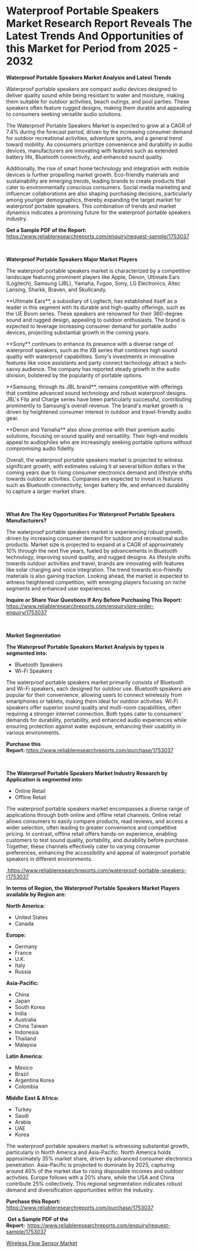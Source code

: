 <p><h1>Waterproof Portable Speakers Market Research Report Reveals The Latest Trends And Opportunities of this Market for Period from 2025 - 2032</h1></p><p><strong>Waterproof Portable Speakers Market Analysis and Latest Trends</strong></p>
<p><p>Waterproof portable speakers are compact audio devices designed to deliver quality sound while being resistant to water and moisture, making them suitable for outdoor activities, beach outings, and pool parties. These speakers often feature rugged designs, making them durable and appealing to consumers seeking versatile audio solutions.</p><p>The Waterproof Portable Speakers Market is expected to grow at a CAGR of 7.4% during the forecast period, driven by the increasing consumer demand for outdoor recreational activities, adventure sports, and a general trend toward mobility. As consumers prioritize convenience and durability in audio devices, manufacturers are innovating with features such as extended battery life, Bluetooth connectivity, and enhanced sound quality. </p><p>Additionally, the rise of smart home technology and integration with mobile devices is further propelling market growth. Eco-friendly materials and sustainability are emerging trends, leading brands to create products that cater to environmentally conscious consumers. Social media marketing and influencer collaborations are also shaping purchasing decisions, particularly among younger demographics, thereby expanding the target market for waterproof portable speakers. This combination of trends and market dynamics indicates a promising future for the waterproof portable speakers industry.</p></p>
<p><strong>Get a Sample PDF of the Report:&nbsp;</strong> <a href="https://www.reliableresearchreports.com/enquiry/request-sample/1753037?utm_campaign=3253&utm_medium=2&utm_source=Github&utm_content=ia&utm_term=06042025&utm_id=waterproof-portable-speakers">https://www.reliableresearchreports.com/enquiry/request-sample/1753037</a></p>
<p>&nbsp;</p>
<p><strong>Waterproof Portable Speakers Major Market Players</strong></p>
<p><p>The waterproof portable speakers market is characterized by a competitive landscape featuring prominent players like Apple, Denon, Ultimate Ears (Logitech), Samsung (JBL), Yamaha, Fugoo, Sony, LG Electronics, Altec Lansing, Sharkk, Braven, and Skullcandy. </p><p>**Ultimate Ears**, a subsidiary of Logitech, has established itself as a leader in this segment with its durable and high-quality offerings, such as the UE Boom series. These speakers are renowned for their 360-degree sound and rugged design, appealing to outdoor enthusiasts. The brand is expected to leverage increasing consumer demand for portable audio devices, projecting substantial growth in the coming years.</p><p>**Sony** continues to enhance its presence with a diverse range of waterproof speakers, such as the XB series that combines high sound quality with waterproof capabilities. Sony's investments in innovative features like voice assistants and party connect technology attract a tech-savvy audience. The company has reported steady growth in the audio division, bolstered by the popularity of portable options.</p><p>**Samsung, through its JBL brand**, remains competitive with offerings that combine advanced sound technology and robust waterproof designs. JBL's Flip and Charge series have been particularly successful, contributing prominently to Samsung's overall revenue. The brand's market growth is driven by heightened consumer interest in outdoor and travel-friendly audio gear.</p><p>**Denon and Yamaha** also show promise with their premium audio solutions, focusing on sound quality and versatility. Their high-end models appeal to audiophiles who are increasingly seeking portable options without compromising audio fidelity.</p><p>Overall, the waterproof portable speakers market is projected to witness significant growth, with estimates valuing it at several billion dollars in the coming years due to rising consumer electronics demand and lifestyle shifts towards outdoor activities. Companies are expected to invest in features such as Bluetooth connectivity, longer battery life, and enhanced durability to capture a larger market share.</p></p>
<p>&nbsp;</p>
<p><strong>What Are The Key Opportunities For Waterproof Portable Speakers Manufacturers?</strong></p>
<p><p>The waterproof portable speakers market is experiencing robust growth, driven by increasing consumer demand for outdoor and recreational audio products. Market size is projected to expand at a CAGR of approximately 10% through the next five years, fueled by advancements in Bluetooth technology, improving sound quality, and rugged designs. As lifestyle shifts towards outdoor activities and travel, brands are innovating with features like solar charging and voice integration. The trend towards eco-friendly materials is also gaining traction. Looking ahead, the market is expected to witness heightened competition, with emerging players focusing on niche segments and enhanced user experiences.</p></p>
<p><strong>Inquire or Share Your Questions If Any Before Purchasing This Report:</strong> <a href="https://www.reliableresearchreports.com/enquiry/pre-order-enquiry/1753037?utm_campaign=3253&utm_medium=2&utm_source=Github&utm_content=ia&utm_term=06042025&utm_id=waterproof-portable-speakers">https://www.reliableresearchreports.com/enquiry/pre-order-enquiry/1753037</a></p>
<p>&nbsp;</p>
<p><strong>Market Segmentation</strong></p>
<p><strong>The Waterproof Portable Speakers Market Analysis by types is segmented into:</strong></p>
<p><ul><li>Bluetooth Speakers</li><li>Wi-Fi Speakers</li></ul></p>
<p><p>The waterproof portable speakers market primarily consists of Bluetooth and Wi-Fi speakers, each designed for outdoor use. Bluetooth speakers are popular for their convenience, allowing users to connect wirelessly from smartphones or tablets, making them ideal for outdoor activities. Wi-Fi speakers offer superior sound quality and multi-room capabilities, often requiring a stronger internet connection. Both types cater to consumers' demands for durability, portability, and enhanced audio experiences while ensuring protection against water exposure, enhancing their usability in various environments.</p></p>
<p><strong>Purchase this Report:&nbsp;</strong><a href="https://www.reliableresearchreports.com/purchase/1753037?utm_campaign=3253&utm_medium=2&utm_source=Github&utm_content=ia&utm_term=06042025&utm_id=waterproof-portable-speakers">https://www.reliableresearchreports.com/purchase/1753037</a></p>
<p>&nbsp;</p>
<p><strong>The Waterproof Portable Speakers Market Industry Research by Application is segmented into:</strong></p>
<p><ul><li>Online Retail</li><li>Offline Retail</li></ul></p>
<p><p>The waterproof portable speakers market encompasses a diverse range of applications through both online and offline retail channels. Online retail allows consumers to easily compare products, read reviews, and access a wider selection, often leading to greater convenience and competitive pricing. In contrast, offline retail offers hands-on experience, enabling customers to test sound quality, portability, and durability before purchase. Together, these channels effectively cater to varying consumer preferences, enhancing the accessibility and appeal of waterproof portable speakers in different environments.</p></p>
<p><a href="https://www.reliableresearchreports.com/waterproof-portable-speakers-r1753037?utm_campaign=3253&utm_medium=2&utm_source=Github&utm_content=ia&utm_term=06042025&utm_id=waterproof-portable-speakers">&nbsp;https://www.reliableresearchreports.com/waterproof-portable-speakers-r1753037</a></p>
<p><strong>In terms of Region, the Waterproof Portable Speakers Market Players available by Region are:</strong></p>
<p>
    <p> <strong> North America: </strong>
        <ul>
            <li>United States</li>
            <li>Canada</li>
        </ul>
        </p> 
    <p> <strong> Europe: </strong>
        <ul>
            <li>Germany</li>
            <li>France</li>
            <li>U.K.</li>
            <li>Italy</li>
            <li>Russia</li>
        </ul>
        </p> 
    <p> <strong> Asia-Pacific: </strong>
        <ul>
            <li>China</li>
            <li>Japan</li>
            <li>South Korea</li>
            <li>India</li>
            <li>Australia</li>
            <li>China Taiwan</li>
            <li>Indonesia</li>
            <li>Thailand</li>
            <li>Malaysia</li>
        </ul>
        </p> 
    <p> <strong> Latin America: </strong>
        <ul>
            <li>Mexico</li>
            <li>Brazil</li>
            <li>Argentina Korea</li>
            <li>Colombia</li>
        </ul>
        </p> 
    <p> <strong> Middle East & Africa: </strong>
        <ul>
            <li>Turkey</li>
            <li>Saudi</li>
            <li>Arabia</li>
            <li>UAE</li>
            <li>Korea</li>
        </ul>
    </p>
    </p>
<p><p>The waterproof portable speakers market is witnessing substantial growth, particularly in North America and Asia-Pacific. North America holds approximately 35% market share, driven by advanced consumer electronics penetration. Asia-Pacific is projected to dominate by 2025, capturing around 40% of the market due to rising disposable incomes and outdoor activities. Europe follows with a 20% share, while the USA and China contribute 25% collectively. This regional segmentation indicates robust demand and diversification opportunities within the industry.</p></p>
<p><strong>Purchase this Report: </strong><a href="https://www.reliableresearchreports.com/purchase/1753037?utm_campaign=3253&utm_medium=2&utm_source=Github&utm_content=ia&utm_term=06042025&utm_id=waterproof-portable-speakers">https://www.reliableresearchreports.com/purchase/1753037</a></p>
<p>&nbsp;<strong>Get a Sample PDF of the Report:&nbsp;&nbsp;</strong><a href="https://www.reliableresearchreports.com/enquiry/request-sample/1753037?utm_campaign=3253&utm_medium=2&utm_source=Github&utm_content=ia&utm_term=06042025&utm_id=waterproof-portable-speakers">https://www.reliableresearchreports.com/enquiry/request-sample/1753037</a></p>
<p><strong></strong></p>
<p><p><a href="https://github.com/herakterroem/Market-Research-Report-List-1/blob/main/wireless-flow-sensor-market.md?utm_campaign=3253&utm_medium=2&utm_source=Github&utm_content=ia&utm_term=06042025&utm_id=waterproof-portable-speakers">Wireless Flow Sensor Market</a></p></p>
